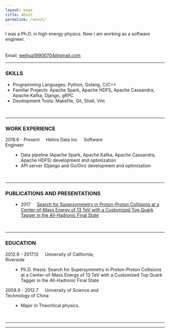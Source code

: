 ```yaml
---
layout: page
title: About
permalink: /about/
---
```

<style>
p {margin-right:20px; display:inline;}
</style>
I was a Ph.D. in high energy physics. Now I am working as a software engineer.
<BR>
<BR><br>
Email: weihua19900704@gmail.com

<br>
<hr>
<h3>SKILLS</h3>
<ul>
	<li>Programming Languages: Python, Golang, C/C++</li>
	<li>Familiar Projects: Apache Spark, Apache HDFS, Apache Cassandra, Apache Kafka, Django, gRPC</li>
	<li>Development Tools: Makefile, Git, Shell, Vim</li>
</ul>
<br>
<hr>
<h3>WORK EXPERIENCE</h3>
<div style="width:100%;">
	<div style="width:70%;"><p>2018.6 - Present</p><p>Helios Data Inc</p><p>Software Engineer</p></div>
	<div style="padding-left:5%;">
		<ul>
			<li>Data pipeline (Apache Spark, Apache Kafka, Apache Cassandra, Apache HDFS) development and optimization</li>
			<li>API server (Django and Go/Gin) development and optimization</li>
		</ul>
	</div>
</div>
<br>
<hr>
<h3>PUBLICATIONS AND PRESENTATIONS</h3>
<div style="width:100%;">
	<div style="padding-left:5%;">
		<ul>
		    <li><p>2017</p><p><a href="https://cds.cern.ch/record/2679500">Search for Supersymmetry in Proton-Proton Collisions at a Center-of-Mass Energy of 13 TeV with a Customized Top Quark Tagger in the All-Hadronic Final State</a></p></li>
		</ul>
	</div>
</div>
<br>
<hr>
<h3>EDUCATION</h3>
<div style="width:100%;">
	<div style="width:70%;"><p>2012.9 - 2017.12</p><p>University of California, Riverside</p></div>
	<div style="padding-left:5%;">
		<ul>
			<li>Ph.D. thesis: Search for Supersymmetry in Proton-Proton Collisions at a Center-of-Mass Energy of 13 TeV with a Customized Top Quark Tagger in the All-Hadronic Final State</li>
		</ul>
	</div>
	<div style="width:70%;"><p>2008.9 - 2012.7</p><p>University of Science and Technology of China</p></div>
	<div style="padding-left:5%;">
		<ul>
			<li>Major in Theoritical physics.</li>
		</ul>
	</div>
</div>
<br>
<hr>
<hr>